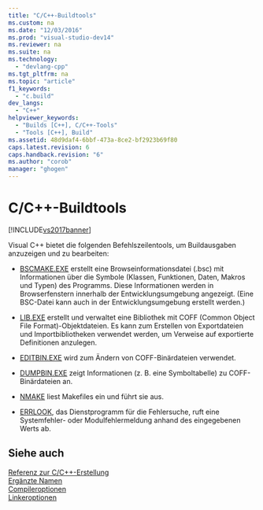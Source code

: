 ```yaml
---
title: "C/C++-Buildtools"
ms.custom: na
ms.date: "12/03/2016"
ms.prod: "visual-studio-dev14"
ms.reviewer: na
ms.suite: na
ms.technology: 
  - "devlang-cpp"
ms.tgt_pltfrm: na
ms.topic: "article"
f1_keywords: 
  - "c.build"
dev_langs: 
  - "C++"
helpviewer_keywords: 
  - "Builds [C++], C/C++-Tools"
  - "Tools [C++], Build"
ms.assetid: 48d9daf4-6bbf-473a-8ce2-bf2923b69f80
caps.latest.revision: 6
caps.handback.revision: "6"
ms.author: "corob"
manager: "ghogen"
---
```

# C/C++-Buildtools
[!INCLUDE[vs2017banner](../../assembler/inline/includes/vs2017banner.md)]

Visual C\+\+ bietet die folgenden Befehlszeilentools, um Buildausgaben anzuzeigen und zu bearbeiten:  
  
-   [BSCMAKE.EXE](../../build/reference/bscmake-reference.md) erstellt eine Browseinformationsdatei \(.bsc\) mit Informationen über die Symbole \(Klassen, Funktionen, Daten, Makros und Typen\) des Programms.  Diese Informationen werden in Browserfenstern innerhalb der Entwicklungsumgebung angezeigt. \(Eine BSC\-Datei kann auch in der Entwicklungsumgebung erstellt werden.\)  
  
-   [LIB.EXE](../../build/reference/lib-reference.md) erstellt und verwaltet eine Bibliothek mit COFF \(Common Object File Format\)\-Objektdateien.  Es kann zum Erstellen von Exportdateien und Importbibliotheken verwendet werden, um Verweise auf exportierte Definitionen anzulegen.  
  
-   [EDITBIN.EXE](../../build/reference/editbin-reference.md) wird zum Ändern von COFF\-Binärdateien verwendet.  
  
-   [DUMPBIN.EXE](../../build/reference/dumpbin-reference.md) zeigt Informationen \(z. B. eine Symboltabelle\) zu COFF\-Binärdateien an.  
  
-   [NMAKE](../../build/nmake-reference.md) liest Makefiles ein und führt sie aus.  
  
-   [ERRLOOK](../../build/reference/value-edit-control.md), das Dienstprogramm für die Fehlersuche, ruft eine Systemfehler\- oder Modulfehlermeldung anhand des eingegebenen Werts ab.  
  
## Siehe auch  
 [Referenz zur C\/C\+\+\-Erstellung](../../build/reference/c-cpp-building-reference.md)   
 [Ergänzte Namen](../../build/reference/decorated-names.md)   
 [Compileroptionen](../../build/reference/compiler-options.md)   
 [Linkeroptionen](../../build/reference/linker-options.md)